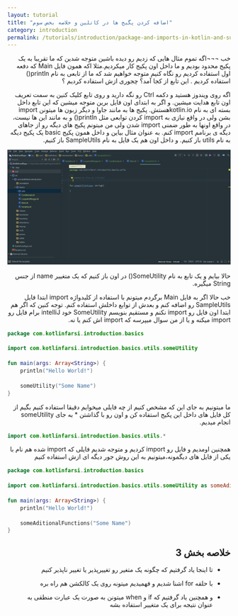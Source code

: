 ```yaml
---
layout: tutorial
title: "اضافه کردن پگیج ها در کاتلین و خلاصه بخض سوم"
category: introduction
permalink: /tutorials/introduction/package-and-imports-in-kotlin-and-summary-of-kotlin-basic
---
```



<div dir="rtl" markdown="1">



خب ¬¬¬اگه تموم مثال هایی که زدیم رو دیده باشین متوجه شدین که ما تقریبا به یک پکیج محدود بودیم و ما داخل اون پکیج کار میکردیم.مثلا اکه همون فایل Main که دفعه اول استفاده کردیم رو نگاه کنیم متوجه خواهیم شد که ما از تابعی به نام println() استفاده کردیم . این تابع از کجا آمد؟ چجوری ازش استفاده کردیم ؟

اگه روی ویندوز هستید و دکمه Ctrl رو نگه دارید و روی تابع کلیک کنین به سمت تعریف اون تابع هدایت میشین. و اگر به ابتدای اون فایل برین متوجه میشین که این تابع داخل بسته ای به نام kotlin.ioهستش. پکیج ها به مانند جاوا و دیگر زبون ها میتونن import بشن ولی در واقع نیازی به import کردن توابعی مثل println() و به مانند این ها نیست، در واقع اونها به طور ضمنی import شدن ولی من میتونم پکیج های دیگه رو از جاهای دیگه ی برنامم import کنم. به عنوان مثال بیاین و داخل همون پکیج basic یک پکیج دیگه به نام utils باز کنیم. و داخل اون هم یک فایل به نام SampleUtils باز کنیم.

<img src="./someutils.PNG" />

حالا بیایم و یک تابع به نام SomeUtility() در اون باز کنیم که یک متغییر name از جنس String میگیره.

خب حالا اگر به فایل Main برگردم میتونم با استفاده از کلیدواژه import ابتدا فایل SampleUtils رو اضافه کنم و بعدش از توابع داخلش استفاده کنم. توجه کنین که اگر هم ابتدا اون فایل رو import نکنم و مستقیم بنویسم SomeUtility خود intelliJ برام فایل رو import میکنه و یا از من سوال میپرسه که import اش کنم یا نه.


</div>

```kotlin
package com.kotlinfarsi.introduction.basics

import com.kotlinfarsi.introduction.basics.utils.someUtility

fun main(args: Array<String>) {
    println("Hello World!")

    someUtility("Some Name")
}
```

<div dir="rtl" markdown="1">

ما میتونیم به جای این که مشخص کنیم از چه فایلی میخوایم دقیقا استفاده کنیم بگیم از کل فایل های داخل این پکیج استفاده کن و اون رو با گذاشتن * به جای someUtility انجام میدیم.

</div>

```kotlin
import com.kotlinfarsi.introduction.basics.utils.*
```

<div dir="rtl" markdown="1">

همچنین اومدیم و فایل رو import کردیم و متوجه شدیم فایلی که import شده هم نام با یکی از فایل های دیگمونه،میتونیم به این روش جور دیگه ای ازش استفاده کنیم

</div>

```kotlin
package com.kotlinfarsi.introduction.basics

import com.kotlinfarsi.introduction.basics.utils.someUtility as someAditionalFunctions

fun main(args: Array<String>) {
    println("Hello World!")

    someAditionalFunctions("Some Name")
}
```

<div dir="rtl" markdown="1">

## خلاصه بخش 3

*	تا اینجا یاد گرفتیم که چگونه یک متغیر رو تغییرپذیر یا تغییر ناپذیر کنیم

*	با حلقه for اشنا شدیم و فهمیدیم میتونه روی یک کالکشن هم راه بره

*	و همچنین یاد گرفتیم که if و when میتونن به صورت یک عبارت منطقی به عنوان نتیجه برای یک متغییر استفاده بشه

